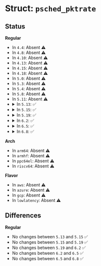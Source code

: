 # Struct: <code>psched_pktrate</code>

## Status
<b>Regular</b>
<ul>
<li>
In <code>4.4</code>: Absent ⚠️
</li>
<li>
In <code>4.8</code>: Absent ⚠️
</li>
<li>
In <code>4.10</code>: Absent ⚠️
</li>
<li>
In <code>4.13</code>: Absent ⚠️
</li>
<li>
In <code>4.15</code>: Absent ⚠️
</li>
<li>
In <code>4.18</code>: Absent ⚠️
</li>
<li>
In <code>5.0</code>: Absent ⚠️
</li>
<li>
In <code>5.3</code>: Absent ⚠️
</li>
<li>
In <code>5.4</code>: Absent ⚠️
</li>
<li>
In <code>5.8</code>: Absent ⚠️
</li>
<li>
In <code>5.11</code>: Absent ⚠️
</li>
<li>
<details>
<summary>In <code>5.13</code>: ✅</summary>

```c
struct psched_pktrate {
    u64 rate_pkts_ps;
    u32 mult;
    u8 shift;
};
```
</details>
</li>
<li>
<details>
<summary>In <code>5.15</code>: ✅</summary>

```c
struct psched_pktrate {
    u64 rate_pkts_ps;
    u32 mult;
    u8 shift;
};
```
</details>
</li>
<li>
<details>
<summary>In <code>5.19</code>: ✅</summary>

```c
struct psched_pktrate {
    u64 rate_pkts_ps;
    u32 mult;
    u8 shift;
};
```
</details>
</li>
<li>
<details>
<summary>In <code>6.2</code>: ✅</summary>

```c
struct psched_pktrate {
    u64 rate_pkts_ps;
    u32 mult;
    u8 shift;
};
```
</details>
</li>
<li>
<details>
<summary>In <code>6.5</code>: ✅</summary>

```c
struct psched_pktrate {
    u64 rate_pkts_ps;
    u32 mult;
    u8 shift;
};
```
</details>
</li>
<li>
<details>
<summary>In <code>6.8</code>: ✅</summary>

```c
struct psched_pktrate {
    u64 rate_pkts_ps;
    u32 mult;
    u8 shift;
};
```
</details>
</li>
</ul>
<b>Arch</b>
<ul>
<li>
In <code>arm64</code>: Absent ⚠️
</li>
<li>
In <code>armhf</code>: Absent ⚠️
</li>
<li>
In <code>ppc64el</code>: Absent ⚠️
</li>
<li>
In <code>riscv64</code>: Absent ⚠️
</li>
</ul>
<b>Flavor</b>
<ul>
<li>
In <code>aws</code>: Absent ⚠️
</li>
<li>
In <code>azure</code>: Absent ⚠️
</li>
<li>
In <code>gcp</code>: Absent ⚠️
</li>
<li>
In <code>lowlatency</code>: Absent ⚠️
</li>
</ul>

## Differences
<b>Regular</b>
<ul>
<li>
No changes between <code>5.13</code> and <code>5.15</code> ✅
</li>
<li>
No changes between <code>5.15</code> and <code>5.19</code> ✅
</li>
<li>
No changes between <code>5.19</code> and <code>6.2</code> ✅
</li>
<li>
No changes between <code>6.2</code> and <code>6.5</code> ✅
</li>
<li>
No changes between <code>6.5</code> and <code>6.8</code> ✅
</li>
</ul>
